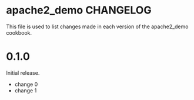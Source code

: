 # apache2_demo CHANGELOG

This file is used to list changes made in each version of the apache2_demo cookbook.

# 0.1.0

Initial release.

- change 0
- change 1

